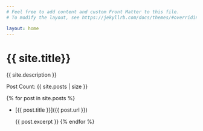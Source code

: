 ```yaml
---
# Feel free to add content and custom Front Matter to this file.
# To modify the layout, see https://jekyllrb.com/docs/themes/#overriding-theme-defaults

layout: home
---
```


<h1>
  {{ site.title}}
</h1>

<p>
  {{ site.description }}
</p>

<p>
Post Count: {{ site.posts | size }}
</p>

{% for post in site.posts %}
- [{{ post.title }}]({{ post.url }})

    {{ post.excerpt }}
{% endfor %}
